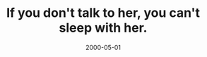---
layout: base.njk
title : 'If you don&#39;t talk to her, you can&#39;t sleep with her.' 
view_title : 'If you don&#39;t talk to her, you can&#39;t sleep with her.' 
year : '2000' 
date : '2000-05-01' 
img_file : '/drawing/ifyoudon.png' 
html_file : 'ifyoudon' 
next_html : 'youguys.html' 
year_order : '259' 
permalink : "title/{{html_file}}.html"
---
